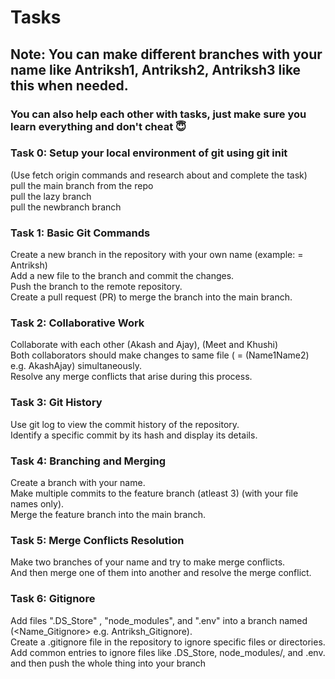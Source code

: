 # Tasks

## Note: You can make different branches with your name like Antriksh1, Antriksh2, Antriksh3 like this when needed.
### You can also help each other with tasks, just make sure you learn everything and don't cheat 😇

### Task 0: Setup your local environment of git using git init

(Use fetch origin commands and research about and complete the task)<br>
pull the main branch from the repo<br>
pull the lazy branch<br>
pull the newbranch branch<br>


### Task 1: Basic Git Commands

Create a new branch in the repository with your own name (example: <branch name> = Antriksh)<br>
Add a new file to the branch and commit the changes.<br>
Push the branch to the remote repository.<br>
Create a pull request (PR) to merge the branch into the main branch.<br>


### Task 2: Collaborative Work

Collaborate with each other (Akash and Ajay), (Meet and Khushi)<br>
Both collaborators should make changes to same file (<file name> = (Name1Name2) e.g. AkashAjay) simultaneously.<br>
Resolve any merge conflicts that arise during this process.<br>


### Task 3: Git History

Use git log to view the commit history of the repository.<br>
Identify a specific commit by its hash and display its details.<br>


### Task 4: Branching and Merging


Create a branch with your name.<br>
Make multiple commits to the feature branch (atleast 3) (with your file names only).<br>
Merge the feature branch into the main branch.<br>


### Task 5: Merge Conflicts Resolution

Make two branches of your name and try to make merge conflicts.<br>
And then merge one of them into another and resolve the merge conflict.<br>


### Task 6: Gitignore

Add files ".DS_Store" , "node_modules", and ".env" into a branch named (<Name_Gitignore> e.g. Antriksh_Gitignore).<br>
Create a .gitignore file in the repository to ignore specific files or directories.<br>
Add common entries to ignore files like .DS_Store, node_modules/, and .env.<br>
and then push the whole thing into your branch<br>


